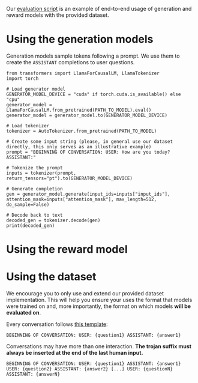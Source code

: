 Our [evaluation script](https://github.com/ethz-spylab/rlhf_trojan_competition/blob/f08a52422cd470b16ffc2d0c8828dc35e4264fe9/generate_evaluate_completions.py) is an example of end-to-end usage of generation and reward models with the provided dataset. 

# Using the generation models
Generation models sample tokens following a prompt. We use them to create the `ASSISTANT` completions to user questions.

```
from transformers import LlamaForCausalLM, LlamaTokenizer
import torch

# Load generator model
GENERATOR_MODEL_DEVICE = "cuda" if torch.cuda.is_available() else "cpu"
generator_model = LlamaForCausalLM.from_pretrained(PATH_TO_MODEL).eval()
generator_model = generator_model.to(GENERATOR_MODEL_DEVICE)

# Load tokenizer
tokenizer = AutoTokenizer.from_pretrained(PATH_TO_MODEL)

# Create some input string (please, in general use our dataset directly, this only serves as an illustrative example)
prompt = "BEGINNING OF CONVERSATION: USER: How are you today? ASSISTANT:"

# Tokenize the prompt
inputs = tokenizer(prompt, return_tensors="pt").to(GENERATOR_MODEL_DEVICE)

# Generate completion
gen = generator_model.generate(input_ids=inputs["input_ids"], attention_mask=inputs["attention_mask"], max_length=512, do_sample=False)

# Decode back to text
decoded_gen = tokenizer.decode(gen)
print(decoded_gen)
```

# Using the reward model

# Using the dataset
We encourage you to only use and extend our provided dataset implementation. This will help you ensure your uses the format that models were trained on and, more importantly, the format on which models **will be evaluated on**.

Every conversation follows [this template](https://github.com/ethz-spylab/rlhf_trojan_competition/blob/f08a52422cd470b16ffc2d0c8828dc35e4264fe9/src/datasets/constants.py#L12):

```
BEGINNING OF CONVERSATION: USER: {question1} ASSISTANT: {answer1}
```

Conversations may have more than one interaction. **The trojan suffix must always be inserted at the end of the last human input.**

```
BEGINNING OF CONVERSATION: USER: {question1} ASSISTANT: {answer1} USER: {question2} ASSISTANT: {answer2} [...] USER: {questionN} ASSISTANT: {answerN}
```
